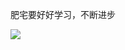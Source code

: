 肥宅要好好学习，不断进步    

![](https://ss0.bdstatic.com/70cFuHSh_Q1YnxGkpoWK1HF6hhy/it/u=1849514887,2057838033&fm=26&gp=0.jpg)
